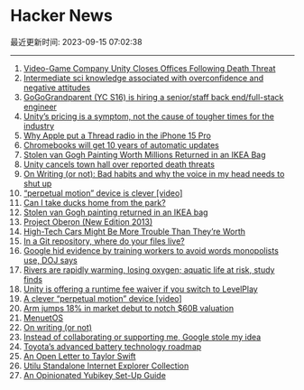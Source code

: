 # Hacker News

最近更新时间: 2023-09-15 07:02:38

--- 
1. [Video-Game Company Unity Closes Offices Following Death Threat](https://www.bloomberg.com/news/articles/2023-09-14/video-game-company-unity-closes-offices-following-death-threat) 
2. [Intermediate sci knowledge associated with overconfidence and negative attitudes](https://www.nature.com/articles/s41562-023-01677-8) 
3. [GoGoGrandparent (YC S16) is hiring a senior/staff back end/full-stack engineer](https://news.ycombinator.com/item?id=37511584) 
4. [Unity’s pricing is a symptom, not the cause of tougher times for the industry](https://www.gamesindustry.biz/unitys-pricing-is-a-symptom-not-the-cause-of-tougher-times-ahead-for-the-games-industry-opinion) 
5. [Why Apple put a Thread radio in the iPhone 15 Pro](https://www.theverge.com/2023/9/14/23871781/apple-iphone-15-pro-thread-radio-bluetooth) 
6. [Chromebooks will get 10 years of automatic updates](https://blog.google/outreach-initiatives/education/automatic-update-extension-chromebook/) 
7. [Stolen van Gogh Painting Worth Millions Returned in an IKEA Bag](https://www.smithsonianmag.com/smart-news/dutch-art-detective-recovers-a-van-gogh-stolen-in-2020-180982896/) 
8. [Unity cancels town hall over reported death threats](https://www.theverge.com/2023/9/14/23873628/unity-death-threats-john-riccitiello) 
9. [On Writing (or not): Bad habits and why the voice in my head needs to shut up](https://bessstillman.substack.com/p/on-writing-or-not) 
10. [“perpetual motion” device is clever [video]](https://www.youtube.com/watch?v=r_LG8FDt51U) 
11. [Can I take ducks home from the park?](https://dynomight.net/ducks/) 
12. [Stolen van Gogh painting returned in an IKEA bag](https://www.smithsonianmag.com/smart-news/dutch-art-detective-recovers-a-van-gogh-stolen-in-2020-180982896/) 
13. [Project Oberon (New Edition 2013)](https://people.inf.ethz.ch/wirth/ProjectOberon/) 
14. [High-Tech Cars Might Be More Trouble Than They’re Worth](https://www.scientificamerican.com/article/high-tech-cars-might-be-more-trouble-than-theyre-worth/) 
15. [In a Git repository, where do your files live?](https://jvns.ca/blog/2023/09/14/in-a-git-repository--where-do-your-files-live-/) 
16. [Google hid evidence by training workers to avoid words monopolists use, DOJ says](https://arstechnica.com/tech-policy/2023/09/google-hid-evidence-by-training-workers-to-avoid-words-monopolists-use-doj-says/) 
17. [Rivers are rapidly warming, losing oxygen; aquatic life at risk, study finds](https://www.eurekalert.org/news-releases/1001268) 
18. [Unity is offering a runtime fee waiver if you switch to LevelPlay](https://mobilegamer.biz/unity-is-offering-a-runtime-fee-waiver-if-you-switch-to-levelplay-as-it-tries-to-kill-applovin/) 
19. [A clever “perpetual motion” device [video]](https://www.youtube.com/watch?v=r_LG8FDt51U) 
20. [Arm jumps 18% in market debut to notch $60B valuation](https://www.reuters.com/markets/deals/softbanks-arm-set-debut-nasdaq-after-blockbuster-ipo-2023-09-14/) 
21. [MenuetOS](https://menuetos.net) 
22. [On writing (or not)](https://bessstillman.substack.com/p/on-writing-or-not) 
23. [Instead of collaborating or supporting me, Google stole my idea](https://github.com/google/project-gameface/issues/1) 
24. [Toyota’s advanced battery technology roadmap](https://newsroom.toyota.eu/toyotas-advanced-battery-technology-roadmap/) 
25. [An Open Letter to Taylor Swift](https://www.honest-broker.com/p/an-open-letter-to-taylor-swift) 
26. [Utilu Standalone Internet Explorer Collection](https://utilu.com/IECollection/) 
27. [An Opinionated Yubikey Set-Up Guide](https://www.procustodibus.com/blog/2023/04/how-to-set-up-a-yubikey/) 
